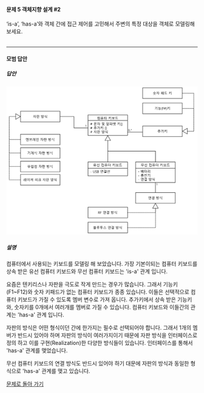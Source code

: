 #### 문제 5 객체지향 설계 #2
‘is-a’, ‘has-a’와 객체 간에 접근 제어를 고민해서 주변의 특정 대상을 객체로 모델링해 보세요.
<br/><br/>

---


#### 모범 답안
##### 답안
![](keyboard_class_diagram.png)
##### 설명
컴퓨터에서 사용되는 키보드를 모델링 해 보았습니다. 가장 기본이되는 컴퓨터 키보드를 상속 받은 유선 컴퓨터 키보드와 무선 컴퓨터 키보드는 'is-a' 관계 입니다.

요즘은 텐키리스나 자판을 극도로 작게 만드는 경우가 많습니다. 그래서 기능키(F1~F12)와 숫자 키패드가 없는 컴퓨터 키보드가 종종 있습니다. 이들은 선택적으로 컴퓨터 키보드가 가질 수 있도록 멤버 변수로 가져 옵니다. 추가키에서 상속 받은 기능키와, 숫자키를 0개에서 여러개를 멤버로 가질 수 있습니다. 컴퓨터 키보드와 이들간의 관계는 'has-a' 관계 입니다.

자판의 방식은 어떤 형식이던 간에 한가지는 필수로 선택되어야 합니다. 그래서 1개의 멤버가 반드시 있어야 하며 자판의 방식이 여러가지이기 때문에 자판 방식을 인터페이스로 정의 하고 이를 구현(Realization)한 다양한 방식들이 있습니다. 인터페이스를 통해서 'has-a' 관계를 맺었습니다.

무선 컴퓨터 키보드의 연결 방식도 반드시 있어야 하기 대문에 자판의 방식과 동일한 형식으로 'has-a' 관계를 맺고 있습니다.

[문제로 돌아 가기](README.md "문제로 돌아 가기")
